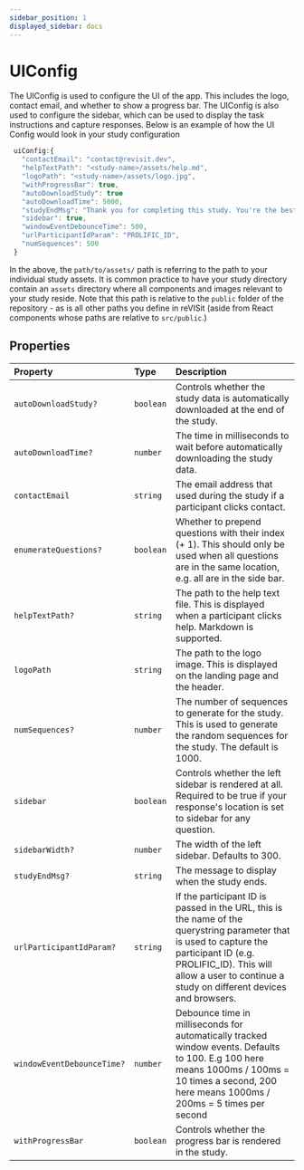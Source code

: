 ```yaml
---
sidebar_position: 1
displayed_sidebar: docs
---
```


# UIConfig

The UIConfig is used to configure the UI of the app.
This includes the logo, contact email, and whether to show a progress bar.
The UIConfig is also used to configure the sidebar, which can be used to display the task instructions and capture responses. Below is an example of how the UI Config would look in your study configuration
```js
 uiConfig:{
   "contactEmail": "contact@revisit.dev",
   "helpTextPath": "<study-name>/assets/help.md",
   "logoPath": "<study-name>/assets/logo.jpg",
   "withProgressBar": true,
   "autoDownloadStudy": true
   "autoDownloadTime": 5000,
   "studyEndMsg": "Thank you for completing this study. You're the best!",
   "sidebar": true,
   "windowEventDebounceTime": 500,
   "urlParticipantIdParam": "PROLIFIC_ID",
   "numSequences": 500
 }
```
In the above, the `path/to/assets/` path is referring to the path to your individual study assets. It is common practice to have your study directory contain an `assets` directory where all components and images relevant to your study reside. Note that this path is relative to the `public` folder of the repository - as is all other paths you define in reVISit (aside from React components whose paths are relative to `src/public`.)

## Properties

| Property | Type | Description |
| :------ | :------ | :------ |
| `autoDownloadStudy?` | `boolean` | Controls whether the study data is automatically downloaded at the end of the study. |
| `autoDownloadTime?` | `number` | The time in milliseconds to wait before automatically downloading the study data. |
| `contactEmail` | `string` | The email address that used during the study if a participant clicks contact. |
| `enumerateQuestions?` | `boolean` | Whether to prepend questions with their index (+ 1). This should only be used when all questions are in the same location, e.g. all are in the side bar. |
| `helpTextPath?` | `string` | The path to the help text file. This is displayed when a participant clicks help. Markdown is supported. |
| `logoPath` | `string` | The path to the logo image. This is displayed on the landing page and the header. |
| `numSequences?` | `number` | The number of sequences to generate for the study. This is used to generate the random sequences for the study. The default is 1000. |
| `sidebar` | `boolean` | Controls whether the left sidebar is rendered at all. Required to be true if your response's location is set to sidebar for any question. |
| `sidebarWidth?` | `number` | The width of the left sidebar. Defaults to 300. |
| `studyEndMsg?` | `string` | The message to display when the study ends. |
| `urlParticipantIdParam?` | `string` | If the participant ID is passed in the URL, this is the name of the querystring parameter that is used to capture the participant ID (e.g. PROLIFIC_ID). This will allow a user to continue a study on different devices and browsers. |
| `windowEventDebounceTime?` | `number` | Debounce time in milliseconds for automatically tracked window events. Defaults to 100. E.g 100 here means 1000ms / 100ms = 10 times a second, 200 here means 1000ms / 200ms = 5 times per second |
| `withProgressBar` | `boolean` | Controls whether the progress bar is rendered in the study. |
